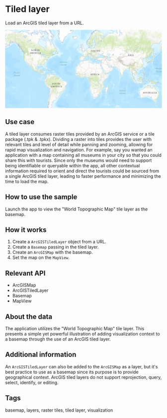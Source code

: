 # Tiled layer

Load an ArcGIS tiled layer from a URL.

![Image of Tiled layer](TiledLayer.png)

## Use case

A tiled layer consumes raster tiles provided by an ArcGIS service or a tile package (.tpk & .tpkx). Dividing a raster into tiles provides the user with relevant tiles and level of detail while panning and zooming, allowing for rapid map visualization and navigation. For example, say you wanted an application with a map containing all museums in your city so that you could share this with tourists. Since only the museums would need to support being identifiable or queryable within the app, all other contextual information required to orient and direct the tourists could be sourced from a single ArcGIS tiled layer, leading to faster performance and minimizing the time to load the map.

## How to use the sample	

Launch the app to view the "World Topographic Map" tile layer as the basemap. 

## How it works

1. Create a `ArcGISTiledLayer` object from a URL.
2. Create a `Basemap` passing in the tiled layer.
3. Create an `ArcGISMap` with the basemap.
4. Set the map on the `MapView`.

## Relevant API

* ArcGISMap
* ArcGISTiledLayer
* Basemap
* MapView

## About the data

The application utilizes the "World Topographic Map" tile layer. This presents a simple yet powerful illustration of adding visualization context to a basemap through the use of an ArcGIS tiled layer.

## Additional information

An `ArcGISTiledLayer` can also be added to the `ArcGISMap` as a layer, but it's best practice to use as a basemap since its purpose is to provide geographical context. ArcGIS tiled layers do not support reprojection, query, select, identify, or editing.

## Tags

basemap, layers, raster tiles, tiled layer, visualization
